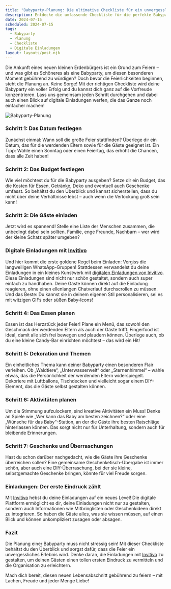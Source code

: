 ```yaml
---
title: "Babyparty-Planung: Die ultimative Checkliste für ein unvergessliches Fest"
description: Entdecke die umfassende Checkliste für die perfekte Babyparty und erfahre, wie digitale Einladungen von Invitivo das Planen einfacher und persönlicher machen.
date: 2024-07-15
scheduled: 2024-07-15
tags:
  - Babyparty
  - Planung
  - Checkliste
  - Digitale Einladungen
layout: layouts/post.njk
---
```


Die Ankunft eines neuen kleinen Erdenbürgers ist ein Grund zum Feiern – und was gibt es Schöneres als eine Babyparty, um diesen besonderen Moment gebührend zu würdigen? Doch bevor die Feierlichkeiten beginnen, steht die Planung an. Keine Sorge! Mit der richtigen Checkliste wird deine Babyparty ein voller Erfolg und du kannst dich ganz auf die Vorfreude konzentrieren. Lass uns gemeinsam jeden Schritt durchgehen und dabei auch einen Blick auf digitale Einladungen werfen, die das Ganze noch einfacher machen!

![Babyparty-Planung](/img/babyparty-planning.webp)

### Schritt 1: Das Datum festlegen

Zunächst einmal: Wann soll die große Feier stattfinden? Überlege dir ein Datum, das für die werdenden Eltern sowie für die Gäste geeignet ist. Ein Tipp: Wähle einen Sonntag oder einen Feiertag, das erhöht die Chancen, dass alle Zeit haben! 

### Schritt 2: Das Budget festlegen

Wie viel möchtest du für die Babyparty ausgeben? Setze dir ein Budget, das die Kosten für Essen, Getränke, Deko und eventuell auch Geschenke umfasst. So behältst du den Überblick und kannst sicherstellen, dass du nicht über deine Verhältnisse lebst – auch wenn die Verlockung groß sein kann!

### Schritt 3: Die Gäste einladen

Jetzt wird es spannend! Stelle eine Liste der Menschen zusammen, die unbedingt dabei sein sollten. Familie, enge Freunde, Nachbarn – wer wird der kleine Schatz später umgeben? 

### **Digitale Einladungen mit [Invitivo](https://invitivo.com/create)**

Und hier kommt die erste goldene Regel beim Einladen: Vergiss die langweiligen WhatsApp-Gruppen! Stattdessen verwandelst du deine Einladungen in ein kleines Kunstwerk mit [digitalen Einladungen von Invitivo](https://invitivo.com/). Diese Einladungen sind nicht nur schön gestaltet, sondern auch super einfach zu handhaben. Deine Gäste können direkt auf die Einladung reagieren, ohne einen ellenlangen Chatverlauf durchscrollen zu müssen. Und das Beste: Du kannst sie in deinem eigenen Stil personalisieren, sei es mit witzigen GIFs oder süßen Baby-Icons!

### Schritt 4: Das Essen planen

Essen ist das Herzstück jeder Feier! Plane ein Menü, das sowohl den Geschmack der werdenden Eltern als auch der Gäste trifft. Fingerfood ist ideal, damit alle sich frei bewegen und plaudern können. Überlege auch, ob du eine kleine Candy-Bar einrichten möchtest – das wird ein Hit!

### Schritt 5: Dekoration und Themen

Ein einheitliches Thema kann deiner Babyparty einen besonderen Flair verleihen. Ob „Waldtiere“, „Unterwasserwelt“ oder „Sternenhimmel“ – wähle etwas, das die Persönlichkeit der werdenden Eltern widerspiegelt. Dekoriere mit Luftballons, Tischdecken und vielleicht sogar einem DIY-Element, das die Gäste selbst gestalten können.

### Schritt 6: Aktivitäten planen

Um die Stimmung aufzulockern, sind kreative Aktivitäten ein Muss! Denke an Spiele wie „Wer kann das Baby am besten zeichnen?“ oder eine „Wünsche für das Baby“-Station, an der die Gäste ihre besten Ratschläge hinterlassen können. Das sorgt nicht nur für Unterhaltung, sondern auch für bleibende Erinnerungen.

### Schritt 7: Geschenke und Überraschungen

Hast du schon darüber nachgedacht, wie die Gäste ihre Geschenke überreichen sollen? Eine gemeinsame Geschenketisch-Übergabe ist immer schön, aber auch eine DIY-Überraschung, bei der sie kleine, selbstgemachte Geschenke bringen, könnte für viel Freude sorgen. 

### **Einladungen: Der erste Eindruck zählt**

Mit [Invitivo](https://invitivo.com/) hebst du deine Einladungen auf ein neues Level! Die digitale Plattform ermöglicht es dir, deine Einladungen nicht nur zu gestalten, sondern auch Informationen wie Mitbringlisten oder Geschenkideen direkt zu integrieren. So haben die Gäste alles, was sie wissen müssen, auf einen Blick und können unkompliziert zusagen oder absagen.

### Fazit

Die Planung einer Babyparty muss nicht stressig sein! Mit dieser Checkliste behältst du den Überblick und sorgst dafür, dass die Feier ein unvergessliches Erlebnis wird. Denke daran, die Einladungen mit [Invitivo](https://invitivo.com/) zu gestalten, um deinen Gästen einen tollen ersten Eindruck zu vermitteln und die Organisation zu erleichtern. 

Mach dich bereit, diesen neuen Lebensabschnitt gebührend zu feiern – mit Lachen, Freude und jeder Menge Liebe!
